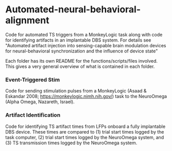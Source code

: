 # Automated-neural-behavioral-alignment
Code for automated TS triggers from a MonkeyLogic task along with code for identifying artifacts in an implantable DBS system. For details see "Automated artifact injection into sensing-capable brain modulation devices for neural-behavioral synchronization and the influence of device state"

Each folder has its own README for the functions/scripts/files involved. This gives a very general overview of what is contained in each folder.

### Event-Triggered Stim
Code for sending stimulation pulses from a MonkeyLogic (Asaad & Eskandar 2008; https://monkeylogic.nimh.nih.gov/) task to the NeuroOmega (Alpha Omega, Nazareth, Israel).

### Artifact Identification
Code for identifying TS artifact times from LFPs onboard a fully implantable DBS device. These times are compared to (1) trial start times logged by the task computer,
(2) trial start times logged by the NeuroOmega system, and (3) TS transmission times logged by the NeuroOmega system.
